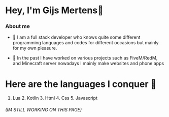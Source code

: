 # Hey, I'm Gijs Mertens👋

### About me
- 👦 I am a full stack developer who knows quite some different programming languages ​​and codes for different occasions but mainly for my own pleasure.

- 📜 In the past I have worked on various projects such as FiveM/RedM, and Minecraft server nowadays I mainly make websites and phone apps

# Here are the languages I conquer :book:

1. Lua 2. Kotlin 3. Html 4. Css 5. Javascript

###### (IM STILL WORKING ON THIS PAGE)
